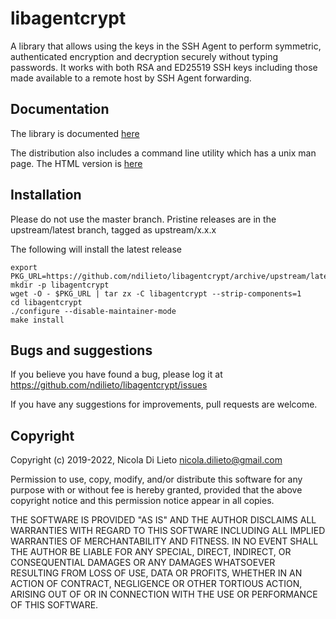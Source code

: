 # libagentcrypt 

A library that allows using the keys in the SSH Agent to perform symmetric,
authenticated encryption and decryption securely without typing passwords.
It works with both RSA and ED25519 SSH keys including those made available
to a remote host by SSH Agent forwarding.

## Documentation

The library is documented [here](https://ndilieto.github.io/libagentcrypt)

The distribution also includes a command line utility which has a unix man
page. The HTML version is [here](https://ndilieto.github.io/libagentcrypt/agentcrypt.1.html)

## Installation

Please do not use the master branch. Pristine releases are in the upstream/latest
branch, tagged as upstream/x.x.x 

The following will install the latest release

```
export PKG_URL=https://github.com/ndilieto/libagentcrypt/archive/upstream/latest.tar.gz
mkdir -p libagentcrypt
wget -O - $PKG_URL | tar zx -C libagentcrypt --strip-components=1
cd libagentcrypt
./configure --disable-maintainer-mode
make install
```

## Bugs and suggestions

If you believe you have found a bug, please log it at
https://github.com/ndilieto/libagentcrypt/issues

If you have any suggestions for improvements, pull requests are welcome.

## Copyright

Copyright (c) 2019-2022, Nicola Di Lieto <nicola.dilieto@gmail.com>

Permission to use, copy, modify, and/or distribute this software for any
purpose with or without fee is hereby granted, provided that the above
copyright notice and this permission notice appear in all copies.

THE SOFTWARE IS PROVIDED "AS IS" AND THE AUTHOR DISCLAIMS ALL WARRANTIES
WITH REGARD TO THIS SOFTWARE INCLUDING ALL IMPLIED WARRANTIES OF
MERCHANTABILITY AND FITNESS. IN NO EVENT SHALL THE AUTHOR BE LIABLE FOR
ANY SPECIAL, DIRECT, INDIRECT, OR CONSEQUENTIAL DAMAGES OR ANY DAMAGES
WHATSOEVER RESULTING FROM LOSS OF USE, DATA OR PROFITS, WHETHER IN AN
ACTION OF CONTRACT, NEGLIGENCE OR OTHER TORTIOUS ACTION, ARISING OUT OF
OR IN CONNECTION WITH THE USE OR PERFORMANCE OF THIS SOFTWARE.
